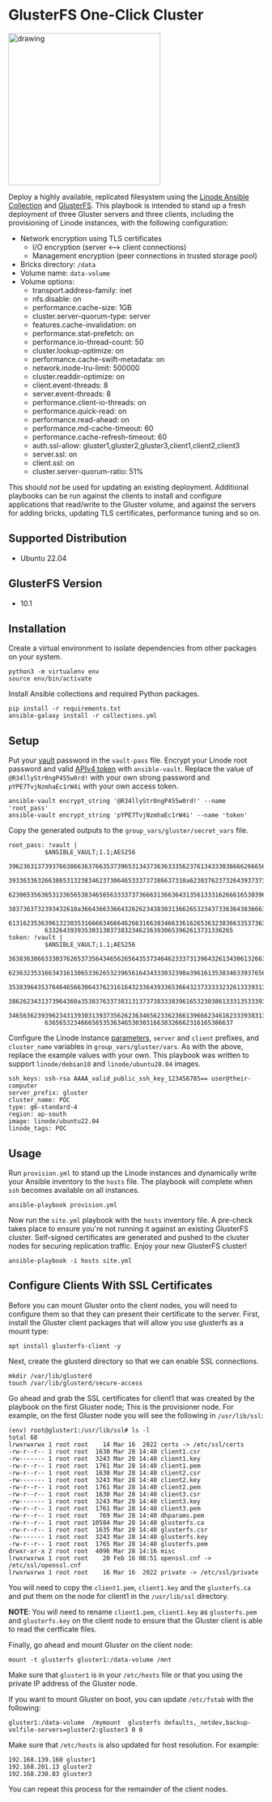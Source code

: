 # GlusterFS One-Click Cluster
<img src="glusterfs-diagram.png" alt="drawing" width="300"/>

Deploy a highly available, replicated filesystem using the [Linode Ansible Collection](https://github.com/linode/ansible_linode) and [GlusterFS](https://www.gluster.org/). This playbook is intended to stand up a fresh deployment of three Gluster servers and three clients, including the provisioning of Linode instances, with the following configuration:

- Network encryption using TLS certificates
  - I/O encryption (server <--> client connections)
  - Management encryption (peer connections in trusted storage pool)
- Bricks directory: `/data`
- Volume name: `data-volume`
- Volume options:
  - transport.address-family: inet
  - nfs.disable: on
  - performance.cache-size: 1GB
  - cluster.server-quorum-type: server
  - features.cache-invalidation: on
  - performance.stat-prefetch: on
  - performance.io-thread-count: 50
  - cluster.lookup-optimize: on
  - performance.cache-swift-metadata: on
  - network.inode-lru-limit: 500000
  - cluster.readdir-optimize: on
  - client.event-threads: 8
  - server.event-threads: 8
  - performance.client-io-threads: on
  - performance.quick-read: on
  - performance.read-ahead: on
  - performance.md-cache-timeout: 60
  - performance.cache-refresh-timeout: 60
  - auth.ssl-allow: gluster1,gluster2,gluster3,client1,client2,client3
  - server.ssl: on
  - client.ssl: on
  - cluster.server-quorum-ratio: 51%

This should _not_ be used for updating an existing deployment. Additional playbooks can be run against the clients to install and configure applications that read/write to the Gluster volume, and against the servers for adding bricks, updating TLS certificates, performance tuning and so on.

## Supported Distribution

- Ubuntu 22.04 

## GlusterFS Version
- 10.1

## Installation
Create a virtual environment to isolate dependencies from other packages on your system.
```
python3 -m virtualenv env
source env/bin/activate
```

Install Ansible collections and required Python packages.
```
pip install -r requirements.txt
ansible-galaxy install -r collections.yml
```

## Setup
Put your [vault](https://docs.ansible.com/ansible/latest/user_guide/vault.html#encrypting-content-with-ansible-vault) password in the `vault-pass` file. Encrypt your Linode root password and valid [APIv4 token](https://www.linode.com/docs/guides/getting-started-with-the-linode-api/#create-an-api-token) with `ansible-vault`. Replace the value of `@R34llyStr0ngP455w0rd!` with your own strong password and `pYPE7TvjNzmhaEc1rW4i` with your own access token.
```
ansible-vault encrypt_string '@R34llyStr0ngP455w0rd!' --name 'root_pass'
ansible-vault encrypt_string 'pYPE7TvjNzmhaEc1rW4i' --name 'token'
```

Copy the generated outputs to the `group_vars/gluster/secret_vars` file.
```
root_pass: !vault |
          $ANSIBLE_VAULT;1.1;AES256
          39623631373937663866363766353739653134373636333562376134333036666266656166366639
          3933633632663865313238346237306465333737386637310a623037623732643937373865646331
          62306535636531336565383465656333373736663136636431356133316266616530396565346336
          3837363732393432610a366436633664326262343830313662653234373363643836663662333832
          61316235363961323035316666346664626631663834663361626536323836633537363136643866
          6332643939353031303738323462363930653962613731336265
token: !vault |
          $ANSIBLE_VAULT;1.1;AES256
          36383638663330376265373564346562656435373464623337313964326134306132663533383061
          6236323531663431613065336265323965616434333032390a396161353834633937656137333231
          35383964353764646566306437623161643233643933653664323733333232613339313838393661
          3862623431373964360a353837633738313137373833383961653230386133313533393765663766
          34656362393962343139303139373562623634656233623661396662346162333938313136363630
          6365653234666565353634653030316638326662316165386637
```

Configure the Linode instance [parameters](https://github.com/linode/ansible_linode/blob/master/docs/instance.rst#id3), `server` and `client` prefixes, and `cluster_name` variables in `group_vars/gluster/vars`. As with the above, replace the example values with your own. This playbook was written to support `linode/debian10` and `linode/ubuntu20.04` images.
```
ssh_keys: ssh-rsa AAAA_valid_public_ssh_key_123456785== user@their-computer
server_prefix: gluster
cluster_name: POC
type: g6-standard-4
region: ap-south
image: linode/ubuntu22.04
linode_tags: POC
```

## Usage
Run `provision.yml` to stand up the Linode instances and dynamically write your Ansible inventory to the `hosts` file. The playbook will complete when `ssh` becomes available on all instances. 
```
ansible-playbook provision.yml
```

Now run the `site.yml` playbook with the `hosts` inventory file. A pre-check takes place to ensure you're not running it against an existing GlusterFS cluster. Self-signed certificates are generated and pushed to the cluster nodes for securing replication traffic. Enjoy your new GlusterFS cluster!
```
ansible-playbook -i hosts site.yml
```

## Configure Clients With SSL Certificates

Before you can mount Gluster onto the client nodes, you will need to configure them so that they can present their certificate to the server. First, install the Gluster client packages that will allow you use glusterfs as a mount type:

```
apt install glusterfs-client -y
```

Next, create the glusterd directory so that we can enable SSL connections.

```
mkdir /var/lib/glusterd
touch /var/lib/glusterd/secure-access
```

Go ahead and grab the SSL certificates for client1 that was created by the playbook on the first Gluster node; This is the provisioner node. For example, on the first Gluster node you will see the following in `/usr/lib/ssl`:

```
(env) root@gluster1:/usr/lib/ssl# ls -l
total 68
lrwxrwxrwx 1 root root    14 Mar 16  2022 certs -> /etc/ssl/certs
-rw-r--r-- 1 root root  1630 Mar 28 14:40 client1.csr
-rw------- 1 root root  3243 Mar 28 14:40 client1.key
-rw-r--r-- 1 root root  1761 Mar 28 14:40 client1.pem
-rw-r--r-- 1 root root  1630 Mar 28 14:40 client2.csr
-rw------- 1 root root  3243 Mar 28 14:40 client2.key
-rw-r--r-- 1 root root  1761 Mar 28 14:40 client2.pem
-rw-r--r-- 1 root root  1630 Mar 28 14:40 client3.csr
-rw------- 1 root root  3243 Mar 28 14:40 client3.key
-rw-r--r-- 1 root root  1761 Mar 28 14:40 client3.pem
-rw-r--r-- 1 root root   769 Mar 28 14:40 dhparams.pem
-rw-r--r-- 1 root root 10584 Mar 28 14:40 glusterfs.ca
-rw-r--r-- 1 root root  1635 Mar 28 14:40 glusterfs.csr
-rw------- 1 root root  3243 Mar 28 14:40 glusterfs.key
-rw-r--r-- 1 root root  1765 Mar 28 14:40 glusterfs.pem
drwxr-xr-x 2 root root  4096 Mar 28 14:16 misc
lrwxrwxrwx 1 root root    20 Feb 16 08:51 openssl.cnf -> /etc/ssl/openssl.cnf
lrwxrwxrwx 1 root root    16 Mar 16  2022 private -> /etc/ssl/private

```

You will need to copy the `client1.pem`, `client1.key` and the `glusterfs.ca` and put them on the node for client1 in the `/usr/lib/ssl` directory.

**NOTE**: You will need to rename `client1.pem`, `client1.key` as `glusterfs.pem` and `glusterfs.key` on the client node to ensure that the Gluster client is able to read the certficate files.

Finally, go ahead and mount Gluster on the client node:

```
mount -t glusterfs gluster1:/data-volume /mnt
```

Make sure that `gluster1` is in your `/etc/hosts` file or that you using the private IP address of the Gluster node.

If you want to mount Gluster on boot, you can update `/etc/fstab` with the following:

```
gluster1:/data-volume  /mymount  glusterfs defaults,_netdev,backup-volfile-servers=gluster2:gluster3 0 0
```

Make sure that `/etc/hosts` is also updated for host resolution. For example:

```
192.168.139.160 gluster1
192.168.201.13 gluster2
192.168.230.83 gluster3
```

You can repeat this process for the remainder of the client nodes.